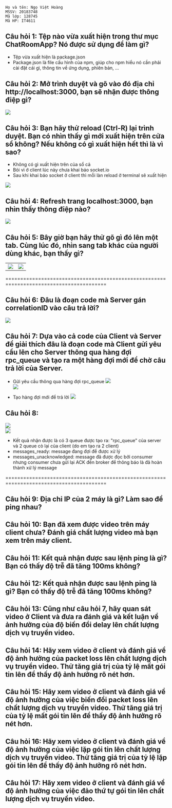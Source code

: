 ```
Họ và tên: Ngọ Việt Hoàng
MSSV: 20183748
Mã lớp: 128745
Mã HP: IT4611
```
## Câu hỏi 1: Tệp nào vừa xuất hiện trong thư mục ChatRoomApp? Nó được sử dụng để làm gì?
- Tệp vừa xuất hiện là package.json
- Package.json là file cấu hình của npm, giúp cho npm hiểu nó cần phải cài đặt cái gì, thông tin về ứng dụng, phiên bản, …
## Câu hỏi 2: Mở trình duyệt và gõ vào đó địa chỉ http://localhost:3000, bạn sẽ nhận được thông điệp gì?

<image src="./images/1/q1.png"><br>

## Câu hỏi 3: Bạn hãy thử reload (Ctrl-R) lại trình duyệt. Bạn có nhìn thấy gì mới xuất hiện trên cửa sổ không? Nếu không có gì xuất hiện hết thì là vì sao?
- Không có gì xuất hiện trên của sổ cả
- Bỏi vì ở client lúc này chưa khai báo socket.io
- Sau khi khai báo socket ở client thì mỗi làn reload ở terminal sẽ xuất hiện

<image src="./images/1/q3.png">

## Câu hỏi 4: Refresh trang localhost:3000, bạn nhìn thấy thông điệp nào?

<image src="./images/1/q4.png"><br>

## Câu hỏi 5: Bây giờ bạn hãy thử gõ gì đó lên một tab. Cùng lúc đó, nhìn sang tab khác của người dùng khác, bạn thấy gì?

|||
|-|-|
|<image src="./images/1/q5.png"><br> | <image src="./images/1/q5_2.png"><br>|

========================================================================================

## Câu hỏi 6: Đâu là đoạn code mà Server gán correlationID vào câu trả lời?

<image src="./images/2/q6.png"><br>

## Câu hỏi 7: Dựa vào cả code của Client và Server để giải thích đâu là đoạn code mà Client gửi yêu cầu lên cho Server thông qua hàng đợi rpc_queue và tạo ra một hàng đợi mới để chờ câu trả lời của Server.

- Gửi yêu cầu thông qua hàng đợi rpc_queue
<image src="./images/2/q7_1.png"><br> 
<image src="./images/2/q7_2.png"><br>

- Tạo hàng đợi mới để trả lời
<image src="./images/2/q7_3.png"><br>


## Câu hỏi 8: 

<image src="./images/2/q8_1.png"><br>
<image src="./images/2/q8_2.png"><br>

- Kết quả nhận được là có 3 queue được tạo ra: "rpc_queue" của server và 2 queue cò lại của client (do em tạo ra 2 client)
- messages_ready: message đang đợi để được xử lý
- messages_unacknowledged: message đã được đọc bởi consumer nhưng consumer chưa gửi lại ACK đến broker để thông báo là đã hoàn thành xử lý message 

========================================================================================

## Câu hỏi 9: Địa chỉ IP của 2 máy là gì? Làm sao để ping nhau?
## Câu hỏi 10: Bạn đã xem được video trên máy client chưa? Đánh giá chất lượng video mà bạn xem trên máy client.
## Câu hỏi 11: Kết quả nhận được sau lệnh ping là gì? Bạn có thấy độ trễ đã tăng 100ms không?
## Câu hỏi 12: Kết quả nhận được sau lệnh ping là gì? Bạn có thấy độ trễ đã tăng 100ms không?
## Câu hỏi 13: Cũng như câu hỏi 7, hãy quan sát video ở Client và đưa ra đánh giá và kết luận về ảnh hưởng của độ biến đổi delay lên chất lượng dịch vụ truyền video.
## Câu hỏi 14: Hãy xem video ở client và đánh giá về độ ảnh hưởng của packet loss lên chất lượng dịch vụ truyền video. Thử tăng giá trị của tỷ lệ mất gói tin lên để thấy độ ảnh hưởng rõ nét hơn.
## Câu hỏi 15: Hãy xem video ở client và đánh giá về độ ảnh hưởng của việc biến đổi packet loss lên chất lượng dịch vụ truyền video. Thử tăng giá trị của tỷ lệ mất gói tin lên để thấy độ ảnh hưởng rõ nét hơn.
## Câu hỏi 16: Hãy xem video ở client và đánh giá về độ ảnh hưởng của việc lặp gói tin lên chất lượng dịch vụ truyền video. Thử tăng giá trị của tỷ lệ lặp gói tin lên để thấy độ ảnh hưởng rõ nét hơn.
## Câu hỏi 17: Hãy xem video ở client và đánh giá về độ ảnh hưởng của việc đảo thứ tự gói tin lên chất lượng dịch vụ truyền video.